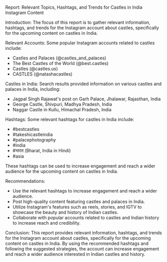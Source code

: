 Report: Relevant Topics, Hashtags, and Trends for Castles in India Instagram Content

Introduction:
The focus of this report is to gather relevant information, hashtags, and trends for the Instagram account about castles, specifically for the upcoming content on castles in India.

Relevant Accounts:
Some popular Instagram accounts related to castles include:
- Castles and Palaces (@castles_and_palaces)
- The Best Castles of the World (@best.castles)
- Castles (@castles.us)
- CASTLES (@natashacastles)

Castles in India:
Search results provided information on various castles and palaces in India, including:
- Jagpal Singh Rajawat's post on Garh Palace, Jhalawar, Rajasthan, India
- George Castle, Shivpuri, Madhya Pradesh, India
- Naggar Castle in Kullu, Himachal Pradesh, India

Hashtags:
Some relevant hashtags for castles in India include:
- #bestcastles
- #takeshicastleindia
- #palacephotography
- #india
- #भारत (Bharat, India in Hindi)
- #asia

These hashtags can be used to increase engagement and reach a wider audience for the upcoming content on castles in India.

Recommendations:
- Use the relevant hashtags to increase engagement and reach a wider audience.
- Post high-quality content featuring castles and palaces in India.
- Utilize Instagram's features such as reels, stories, and IGTV to showcase the beauty and history of Indian castles.
- Collaborate with popular accounts related to castles and Indian history to increase reach and credibility.

Conclusion:
This report provides relevant information, hashtags, and trends for the Instagram account about castles, specifically for the upcoming content on castles in India. By using the recommended hashtags and following the suggested strategies, the account can increase engagement and reach a wider audience interested in Indian castles and history.